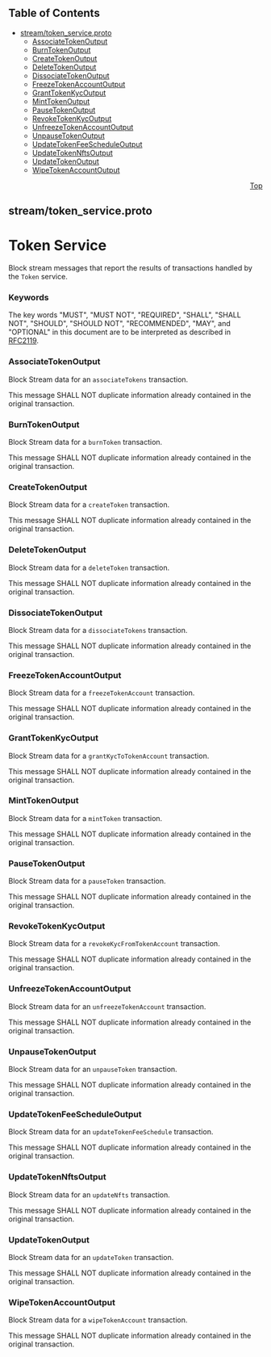 ## Table of Contents

- [stream/token_service.proto](#stream_token_service-proto)
    - [AssociateTokenOutput](#com-hedera-hapi-block-stream-AssociateTokenOutput)
    - [BurnTokenOutput](#com-hedera-hapi-block-stream-BurnTokenOutput)
    - [CreateTokenOutput](#com-hedera-hapi-block-stream-CreateTokenOutput)
    - [DeleteTokenOutput](#com-hedera-hapi-block-stream-DeleteTokenOutput)
    - [DissociateTokenOutput](#com-hedera-hapi-block-stream-DissociateTokenOutput)
    - [FreezeTokenAccountOutput](#com-hedera-hapi-block-stream-FreezeTokenAccountOutput)
    - [GrantTokenKycOutput](#com-hedera-hapi-block-stream-GrantTokenKycOutput)
    - [MintTokenOutput](#com-hedera-hapi-block-stream-MintTokenOutput)
    - [PauseTokenOutput](#com-hedera-hapi-block-stream-PauseTokenOutput)
    - [RevokeTokenKycOutput](#com-hedera-hapi-block-stream-RevokeTokenKycOutput)
    - [UnfreezeTokenAccountOutput](#com-hedera-hapi-block-stream-UnfreezeTokenAccountOutput)
    - [UnpauseTokenOutput](#com-hedera-hapi-block-stream-UnpauseTokenOutput)
    - [UpdateTokenFeeScheduleOutput](#com-hedera-hapi-block-stream-UpdateTokenFeeScheduleOutput)
    - [UpdateTokenNftsOutput](#com-hedera-hapi-block-stream-UpdateTokenNftsOutput)
    - [UpdateTokenOutput](#com-hedera-hapi-block-stream-UpdateTokenOutput)
    - [WipeTokenAccountOutput](#com-hedera-hapi-block-stream-WipeTokenAccountOutput)
  



<a name="stream_token_service-proto"></a>
<p align="right"><a href="#top">Top</a></p>

## stream/token_service.proto
# Token Service
Block stream messages that report the results of transactions handled by the `Token` service.

### Keywords
The key words "MUST", "MUST NOT", "REQUIRED", "SHALL", "SHALL NOT",
"SHOULD", "SHOULD NOT", "RECOMMENDED", "MAY", and "OPTIONAL" in this
document are to be interpreted as described in [RFC2119](https://www.ietf.org/rfc/rfc2119).


<a name="com-hedera-hapi-block-stream-AssociateTokenOutput"></a>

### AssociateTokenOutput
Block Stream data for an `associateTokens` transaction.

This message SHALL NOT duplicate information already contained in the original transaction.






<a name="com-hedera-hapi-block-stream-BurnTokenOutput"></a>

### BurnTokenOutput
Block Stream data for a `burnToken` transaction.

This message SHALL NOT duplicate information already contained in the original transaction.






<a name="com-hedera-hapi-block-stream-CreateTokenOutput"></a>

### CreateTokenOutput
Block Stream data for a `createToken` transaction.

This message SHALL NOT duplicate information already contained in the original transaction.






<a name="com-hedera-hapi-block-stream-DeleteTokenOutput"></a>

### DeleteTokenOutput
Block Stream data for a `deleteToken` transaction.

This message SHALL NOT duplicate information already contained in the original transaction.






<a name="com-hedera-hapi-block-stream-DissociateTokenOutput"></a>

### DissociateTokenOutput
Block Stream data for a `dissociateTokens` transaction.

This message SHALL NOT duplicate information already contained in the original transaction.






<a name="com-hedera-hapi-block-stream-FreezeTokenAccountOutput"></a>

### FreezeTokenAccountOutput
Block Stream data for a `freezeTokenAccount` transaction.

This message SHALL NOT duplicate information already contained in the original transaction.






<a name="com-hedera-hapi-block-stream-GrantTokenKycOutput"></a>

### GrantTokenKycOutput
Block Stream data for a `grantKycToTokenAccount` transaction.

This message SHALL NOT duplicate information already contained in the original transaction.






<a name="com-hedera-hapi-block-stream-MintTokenOutput"></a>

### MintTokenOutput
Block Stream data for a `mintToken` transaction.

This message SHALL NOT duplicate information already contained in the original transaction.






<a name="com-hedera-hapi-block-stream-PauseTokenOutput"></a>

### PauseTokenOutput
Block Stream data for a `pauseToken` transaction.

This message SHALL NOT duplicate information already contained in the original transaction.






<a name="com-hedera-hapi-block-stream-RevokeTokenKycOutput"></a>

### RevokeTokenKycOutput
Block Stream data for a `revokeKycFromTokenAccount` transaction.

This message SHALL NOT duplicate information already contained in the original transaction.






<a name="com-hedera-hapi-block-stream-UnfreezeTokenAccountOutput"></a>

### UnfreezeTokenAccountOutput
Block Stream data for an `unfreezeTokenAccount` transaction.

This message SHALL NOT duplicate information already contained in the original transaction.






<a name="com-hedera-hapi-block-stream-UnpauseTokenOutput"></a>

### UnpauseTokenOutput
Block Stream data for an `unpauseToken` transaction.

This message SHALL NOT duplicate information already contained in the original transaction.






<a name="com-hedera-hapi-block-stream-UpdateTokenFeeScheduleOutput"></a>

### UpdateTokenFeeScheduleOutput
Block Stream data for an `updateTokenFeeSchedule` transaction.

This message SHALL NOT duplicate information already contained in the original transaction.






<a name="com-hedera-hapi-block-stream-UpdateTokenNftsOutput"></a>

### UpdateTokenNftsOutput
Block Stream data for an `updateNfts` transaction.

This message SHALL NOT duplicate information already contained in the original transaction.






<a name="com-hedera-hapi-block-stream-UpdateTokenOutput"></a>

### UpdateTokenOutput
Block Stream data for an `updateToken` transaction.

This message SHALL NOT duplicate information already contained in the original transaction.






<a name="com-hedera-hapi-block-stream-WipeTokenAccountOutput"></a>

### WipeTokenAccountOutput
Block Stream data for a `wipeTokenAccount` transaction.

This message SHALL NOT duplicate information already contained in the original transaction.





 <!-- end messages -->

 <!-- end enums -->

 <!-- end HasExtensions -->

 <!-- end services -->



